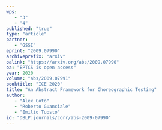 ```yaml
---
wps: 
   - "3"
   - "4"
published: "true"
type: "article"
partner: 
   - "GSSI"
eprint: "2009.07990"
archiveprefix: "arXiv"
oalink: "https://arxiv.org/abs/2009.07990"
oa: "EPTCS is open access"
year: 2020
volume: "abs/2009.07991"
booktitle: "ICE 2020"
title: "An Abstract Framework for Choreographic Testing"
author: 
   - "Alex Coto"
   - "Roberto Guanciale"
   - "Emilio Tuosto"
id: "DBLP:journals/corr/abs-2009-07990"
---
```

